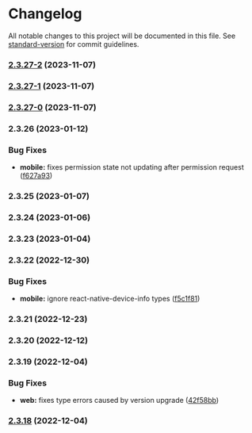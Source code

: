 # Changelog

All notable changes to this project will be documented in this file. See [standard-version](https://github.com/conventional-changelog/standard-version) for commit guidelines.

### [2.3.27-2](https://github.com/codeleap-uk/internal-libs-monorepo/compare/v2.3.27-1...v2.3.27-2) (2023-11-07)

### [2.3.27-1](https://github.com/codeleap-uk/internal-libs-monorepo/compare/v2.3.27-0...v2.3.27-1) (2023-11-07)

### [2.3.27-0](https://github.com/codeleap-uk/internal-libs-monorepo/compare/v2.3.26...v2.3.27-0) (2023-11-07)

### 2.3.26 (2023-01-12)


### Bug Fixes

* **mobile:** fixes permission state not updating after permission request ([f627a93](https://github.com/codeleap-uk/internal-libs-monorepo/commit/f627a939d94d3ca74cf6ced13a6a999c6045f8be))

### 2.3.25 (2023-01-07)

### 2.3.24 (2023-01-06)

### 2.3.23 (2023-01-04)

### 2.3.22 (2022-12-30)


### Bug Fixes

* **mobile:** ignore react-native-device-info types ([f5c1f81](https://github.com/codeleap-uk/internal-libs-monorepo/commit/f5c1f816d2b25f258db09c7d9a5f893a3529c058))

### 2.3.21 (2022-12-23)

### 2.3.20 (2022-12-12)

### 2.3.19 (2022-12-04)


### Bug Fixes

* **web:** fixes type errors caused by version upgrade ([42f58bb](https://github.com/codeleap-uk/internal-libs-monorepo/commit/42f58bb6568942bb2197ae39fb48655779b9531a))

### [2.3.18](https://github.com/codeleap-uk/internal-libs-monorepo/compare/v2.3.17...v2.3.18) (2022-12-04)

